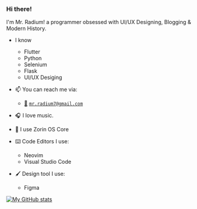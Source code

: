 ### Hi there!
I'm Mr. Radium! a programmer obsessed with UI/UX Designing, Blogging & Modern History.

- I know
  - Flutter
  - Python
  - Selenium
  - Flask
  - UI/UX Desiging

- 📫 You can reach me via:
  - <a href="#">📮</a> [`mr.radium7@gmail.com`](mailto:mr.radium7@gmail.com)

- 🎧 I love music.
- 🐧 I use Zorin OS Core
- ⌨️ Code Editors I use:
  - Neovim
  - Visual Studio Code
- 🖌️ Design tool I use:
  - Figma

[![My GitHub stats](https://github-readme-stats.vercel.app/api?username=MrRadium&show_icons=true&theme=ayu-mirage&hide=stars)](https://github.com/anuraghazra/github-readme-stats)
